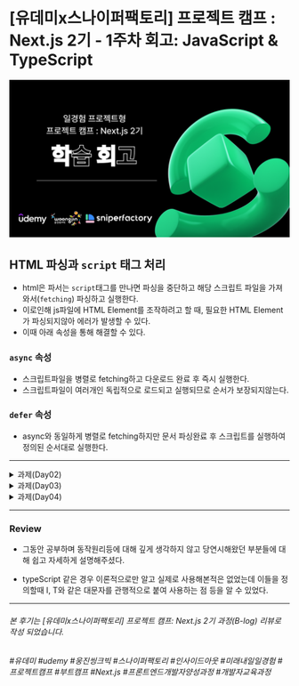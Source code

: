 # [유데미x스나이퍼팩토리] 프로젝트 캠프 : Next.js 2기 - 1주차 회고: JavaScript & TypeScript

![alt text](image.png)

## HTML 파싱과 `script` 태그 처리

- html은 파서는 `script`태그를 만나면 파싱을 중단하고 해당 스크립트 파일을 가져와서(`fetching`) 파싱하고 실행한다.
- 이로인해 js파일에 HTML Element를 조작하려고 할 때, 필요한 HTML Element가 파싱되지않아 에러가 발생할 수 있다.
- 이때 아래 속성을 통해 해결할 수 있다.

### `async` 속성

- 스크립트파일을 병렬로 fetching하고 다운로드 완료 후 즉시 실행한다.
- 스크립트파일이 여러개인 독립적으로 로드되고 실행되므로 순서가 보장되지않는다.

### `defer` 속성

- async와 동일하게 병렬로 fetching하지만 문서 파싱완료 후 스크립트를 실행하여 정의된 순서대로 실행한다.

---

<details>
<summary>과제(Day02)</summary>

```js
// Q1
for (let i = 1; i < 10; i++) {
  console.log(i);
}

// Q2
let numArr = [10, -10, 20, -30, 40];

let sum = 0;
for (let num of numArr) {
  if (num >= 0) {
    sum += num;
  }
}
console.log(sum);

// Q3
for (let i = 0; i < 16; i++) {
  if (i % 2 === 0) {
    console.log(i, '짝수');
  } else {
    console.log(i, '홀수');
  }
}

// Q4
for (let i = 100; i < 999; i++) {
  const str = i.toString();
  if (i === str[0] ** 3 + str[1] ** 3 + str[2] ** 3) {
    console.log(i);
  }
}

// gugudan
const gugudan = function (n) {
  for (let i = 1; i < 10; i++) {
    console.log(`${n} * ${i} = ${n * i}`);
  }
};
```

</details>

<details>
<summary>과제(Day03)</summary>

```js
const i = 'aaabbbccc';
const i2 = 'aabbaa';
const i3 = 'abbbffd';
// 1
const summary2 = (str) => {
  let printResult = '';
  let count = 1;
  for (let i = 0; str.length > i; i++) {
    if (str[i] === str[i + 1]) {
      count += 1;
    } else {
      printResult += str[i] + count;
      count = 1;
    }
  }
  console.log(printResult);
};
summary2(i);
summary2(i2);
summary2(i3);
// 2-1
function gugudan3() {
  for (let i = 1; i < 10; i++) {
    console.log(`${3} * ${i} = ${3 * i}`);
  }
}
gugudan3();
// 2-2
const gugudan4 = function () {
  for (let i = 1; i < 10; i++) {
    console.log(`${4} * ${i} = ${4 * i}`);
  }
};
gugudan4();
// 2-3
const gugudan5 = function gugudan5() {
  for (let i = 1; i < 10; i++) {
    console.log(`${5} * ${i} = ${5 * i}`);
  }
};
gugudan5();
```

</details>

<details>
<summary>과제(Day04)</summary>

```js
const students = [
  { name: 'Alice', age: 21, gender: 'male', height: 170 },
  { name: 'Bob', age: 19, gender: 'male', height: 165 },
  { name: 'Charlie', age: 20, gender: 'male', height: 175 },
  { name: 'David', age: 22, gender: 'male', height: 180 },
  { name: 'Eve', age: 17, gender: 'female', height: 160 },
  { name: 'Frank', age: 18, gender: 'male', height: 175 },
  { name: 'Grace', age: 21, gender: 'female', height: 165 },
  { name: 'Henry', age: 19, gender: 'male', height: 170 },
  { name: 'Ivy', age: 20, gender: 'female', height: 155 },
  { name: 'Jack', age: 22, gender: 'male', height: 185 },
];

// 1. 키가 185인 학생 찾기
{
  const q1 = students.find((el) => el.height === 185);
  console.log(q1);
}

//2. 나이가 20살 이상인 학생들 찾기
{
  const q2 = students.filter((el) => el.age >= 20);
  console.log(q2);
}

//3. 키가 165 이하인 학생들이 있는지 찾아서 true, false로 반환하기
console.log('3', '-'.repeat(45));
{
  const q3 = students.some((el) => el.height <= 165);
  console.log(q3);
  // const q3 = students.map((el) => el.height <= 165);
  // console.log(q3);
}

//4. 학생들이 모두 10살 이상인지 확인해서 true, false 반환하기
{
  const q4 = students.every((el) => el.age >= 10);
  console.log(q4);
}

//5. 학생들의 평균 연령 구하기
{
  const q5 = students.reduce((acc, curr) => acc + +curr.age, 0);
  console.log(q5 / students.length);
}

//6. 남학생들의 평균 연령 구하기
{
  const q6 = students.filter((el) => el.gender === 'male');
  const q6_1 = q6.reduce((acc, curr) => acc + +curr.age, 0);
  console.log(q6_1 / q6.length);
}

console.log('-'.repeat(45));

//7. 야학생들만 따로 추출해서 새로운 배열 만들기
{
  const q7 = students.filter((el) => el.gender === 'female');
  console.log(q7);
}

console.log('-'.repeat(45));

//8. 여학생들 중 나이가 가장 어린 학생 찾기
{
  const q8 = students
    .filter((el) => el.gender === 'female')
    .sort((a, b) => b.age - a.age)
    .pop();
  console.log(q8);
}

// 연습문제1
function reverse_to_number(number) {
  const a = number.toString().split('').reverse().join('');
  return +a;
}

let a = reverse_to_number(32125);
console.log(a);

let b = reverse_to_number(13251);
console.log(b);

// 연습문제2
function findLongStr(str) {
  const strSplit = str.split(' ');
  const strLength = strSplit.map((el) => el.length);
  const max = strLength.indexOf(Math.max(...strLength));
  return strSplit[max];
}

let result = findLongStr('we are the champion');
console.log(result);

let result2 = findLongStr('i`m fine thank you, and you?');
console.log(result2);
```

</details>

---

### Review

- 그동안 공부하며 동작원리등에 대해 깊게 생각하지 않고 당연시해왔던 부분들에 대해 쉽고 자세하게 설명해주셨다.

- typeScript 같은 경우 이론적으로만 알고 실제로 사용해본적은 없었는데 이들을 정의할때 I, T와 같은 대문자를 관행적으로 붙여 사용하는 점 등을 알 수 있었다.

---

###### 본 후기는 [유데미x스나이퍼팩토리] 프로젝트 캠프: Next.js 2기 과정(B-log) 리뷰로 작성 되었습니다.

###### #유데미 #udemy #웅진씽크빅 #스나이퍼팩토리 #인사이드아웃 #미래내일일경험 #프로젝트캠프 #부트캠프 #Next.js #프론트엔드개발자양성과정 #개발자교육과정

